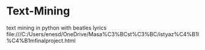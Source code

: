 # Text-Mining
text mining in python with beatles lyrics
file:///C:/Users/enesd/OneDrive/Masa%C3%BCst%C3%BC/istyaz%C4%B1l%C4%B1mfinalproject.html
